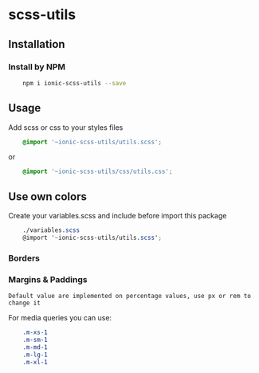 # scss-utils

## Installation

### Install by NPM

``` bash
    npm i ionic-scss-utils --save
```

## Usage

Add scss or css to your styles files

``` scss
    @import '~ionic-scss-utils/utils.scss';
```  

or

``` scss
    @import '~ionic-scss-utils/css/utils.css';
```  

## Use own colors

Create your variables.scss and include before import this package

```  scss
    ./variables.scss
    @import '~ionic-scss-utils/utils.scss';
```

### Borders

### Margins & Paddings  

    Default value are implemented on percentage values, use px or rem to change it  

For media queries you can use:

```scss  
    .m-xs-1
    .m-sm-1
    .m-md-1
    .m-lg-1
    .m-xl-1
```
